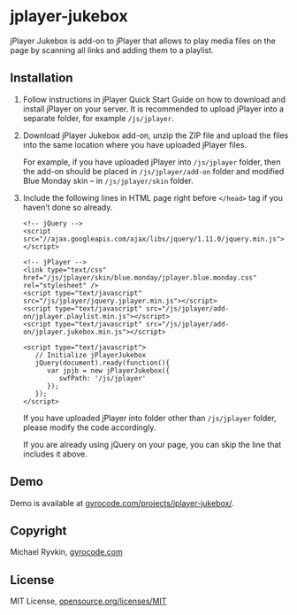 jplayer-jukebox
===============

jPlayer Jukebox is add-on to jPlayer that allows to play media files on the page by scanning all links and adding them to a playlist.


Installation
------------

1. Follow instructions in jPlayer Quick Start Guide on how to download and install jPlayer on your server. It is recommended to upload jPlayer into a separate folder, for example `/js/jplayer`.

2. Download jPlayer Jukebox add-on, unzip the ZIP file and upload the files into the same location where you have uploaded jPlayer files.

    For example, if you have uploaded jPlayer into `/js/jplayer` folder, then the add-on should be placed in `/js/jplayer/add-on` folder and modified Blue Monday skin – in `/js/jplayer/skin` folder.

3. Include the following lines in HTML page right before `</head>` tag if you haven’t done so already.

    ```
    <!-- jQuery -->
    <script src="//ajax.googleapis.com/ajax/libs/jquery/1.11.0/jquery.min.js"></script>

    <!-- jPlayer -->
    <link type="text/css" href="/js/jplayer/skin/blue.monday/jplayer.blue.monday.css" rel="stylesheet" />
    <script type="text/javascript" src="/js/jplayer/jquery.jplayer.min.js"></script>
    <script type="text/javascript" src="/js/jplayer/add-on/jplayer.playlist.min.js"></script>
    <script type="text/javascript" src="/js/jplayer/add-on/jplayer.jukebox.min.js"></script>

    <script type="text/javascript">
       // Initialize jPlayerJukebox
       jQuery(document).ready(function(){
          var jpjb = new jPlayerJukebox({
             swfPath: '/js/jplayer'
          });
       });
    </script>
    ```

    If you have uploaded jPlayer into folder other than `/js/jplayer` folder, please modify the code accordingly.

    If you are already using jQuery on your page, you can skip the line that includes it above.


Demo
----
Demo is available at [gyrocode.com/projects/jplayer-jukebox/](http://www.gyrocode.com/projects/jplayer-jukebox/).


Copyright
---------

Michael Ryvkin, [gyrocode.com](http://www.gyrocode.com)


License
-------

MIT License, [opensource.org/licenses/MIT](http://www.opensource.org/licenses/MIT)

